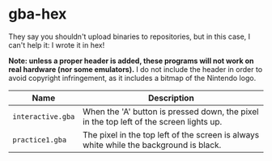 # gba-hex

They say you shouldn't upload binaries to repositories, but in this case, I can't help it: I wrote it in hex!

**Note: unless a proper header is added, these programs will not work on real hardware (nor some emulators).**
I do not include the header in order to avoid copyright infringement, as it includes a bitmap of the Nintendo logo.

Name | Description
---- | ----
`interactive.gba` | When the 'A' button is pressed down, the pixel in the top left of the screen lights up.
`practice1.gba` | The pixel in the top left of the screen is always white while the background is black.
